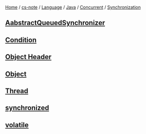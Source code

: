 [Home](https://mengxianbin.github.io) /
[cs-note](https://mengxianbin.github.io/cs-note/content) /
[Language](https://mengxianbin.github.io/cs-note/content/Language) /
[Java](https://mengxianbin.github.io/cs-note/content/Language/Java) /
[Concurrent](https://mengxianbin.github.io/cs-note/content/Language/Java/Concurrent) /
[Synchronization](https://mengxianbin.github.io/cs-note/content/Language/Java/Concurrent/Synchronization)

## [AabstractQueuedSynchronizer](https://mengxianbin.github.io/cs-note/content/Language/Java/Concurrent/Synchronization/AabstractQueuedSynchronizer)

## [Condition](https://mengxianbin.github.io/cs-note/content/Language/Java/Concurrent/Synchronization/Condition)

## [Object Header](https://mengxianbin.github.io/cs-note/content/Language/Java/Concurrent/Synchronization/Object%20Header)

## [Object](https://mengxianbin.github.io/cs-note/content/Language/Java/Concurrent/Synchronization/Object)

## [Thread](https://mengxianbin.github.io/cs-note/content/Language/Java/Concurrent/Synchronization/Thread)

## [synchronized](https://mengxianbin.github.io/cs-note/content/Language/Java/Concurrent/Synchronization/synchronized)

## [volatile](https://mengxianbin.github.io/cs-note/content/Language/Java/Concurrent/Synchronization/volatile)
